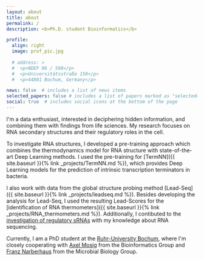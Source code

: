 ```yaml
---
layout: about
title: about
permalink: /
description: <b>Ph.D. student Bioinformatics</b> 

profile:
  align: right
  image: prof_pic.jpg
  
  # address: >
  #  <p>NDEF 06 / 598</p>
  #  <p>Universitätsstraße 150</p>
  #  <p>44801 Bochum, Germany</p>

news: false  # includes a list of news items
selected_papers: false # includes a list of papers marked as "selected={true}"
social: true  # includes social icons at the bottom of the page
---
```




I'm a data enthusiast, interested in deciphering hidden information, and combining them with findings from life sciences. My research focuses on RNA secondary structures and their regulatory roles in the cell. 

To investigate RNA structures, I developed a pre-training approach which combines the thermodynamics model for RNA structure with state-of-the-art Deep Learning methods. I used the pre-training for [TermNN]({{ site.baseurl }}{% link _projects/TermNN.md %}), which provides Deep Learning models for the prediction of intrinsic transcription terminators in bacteria. 

I also work with data from the global structure probing method [Lead-Seq]({{ site.baseurl }}{% link _projects/leadseq.md %}). Besides developing the analysis for Lead-Seq, I used the resulting Lead-Scores for the [identification of RNA thermometers]({{ site.baseurl }}{% link _projects/RNA_thermometers.md %}). Additionally, I contibuted to the [investigation of regulatory sRNAs](https://doi.org/10.1111/mmi.14695) with my knowledge about RNA sequencing. 

Currently, I am a PhD student at the [Ruhr-University Bochum](https://www.mikrobiologie.ruhr-uni-bochum.de/mbio/mitarbeiter/brandenburg.html.en), where I'm closely cooperating with [Axel Mosig](http://www.bioinf.rub.de) from the Bioinformatics Group and [Franz Narberhaus](https://www.mikrobiologie.ruhr-uni-bochum.de/mbio/mitarbeiter/narberhaus.html.en) from the Microbial Biology Group. 

